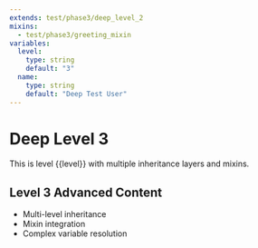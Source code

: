 ```yaml
---
extends: test/phase3/deep_level_2
mixins:
  - test/phase3/greeting_mixin
variables:
  level:
    type: string
    default: "3"
  name:
    type: string
    default: "Deep Test User"
---
```

# Deep Level 3

This is level {{level}} with multiple inheritance layers and mixins.

## Level 3 Advanced Content
- Multi-level inheritance
- Mixin integration
- Complex variable resolution